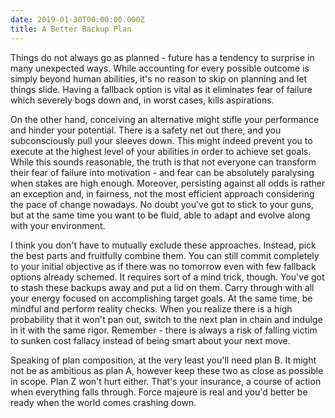 ```yaml
---
date: 2019-01-30T00:00:00.000Z
title: A Better Backup Plan
---
```


Things do not always go as planned - future has a tendency to surprise in many unexpected ways. While accounting for every possible outcome is simply beyond human abilities, it's no reason to skip on planning and let things slide. Having a fallback option is vital as it eliminates fear of failure which severely bogs down and, in worst cases, kills aspirations.

On the other hand, conceiving an alternative might stifle your performance and hinder your potential. There is a safety net out there, and you subconsciously pull your sleeves down. This might indeed prevent you to execute at the highest level of your abilities in order to achieve set goals. While this sounds reasonable, the truth is that not everyone can transform their fear of failure into motivation - and fear can be absolutely paralysing when stakes are high enough. Moreover, persisting against all odds is rather an exception and, in fairness, not the most efficient approach considering the pace of change nowadays. No doubt you've got to stick to your guns, but at the same time you want to be fluid, able to adapt and evolve along with your environment.

I think you don't have to mutually exclude these approaches. Instead, pick the best parts and fruitfully combine them. You can still commit completely to your initial objective as if there was no tomorrow even with few fallback options already schemed. It requires sort of a mind trick, though. You've got to stash these backups away and put a lid on them. Carry through with all your energy focused on accomplishing target goals. At the same time, be mindful and perform reality checks. When you realize there is a high probability that it won't pan out, switch to the next plan in chain and indulge in it with the same rigor. Remember - there is always a risk of falling victim to sunken cost fallacy instead of being smart about your next move.

Speaking of plan composition, at the very least you'll need plan B. It might not
be as ambitious as plan A, however keep these two as close as possible in scope.
Plan Z won't hurt either. That's your insurance, a course of action when everything falls through. Force majeure is real and you'd better be ready when the world comes crashing down.
